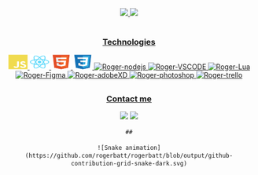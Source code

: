 
<div align="center">
  <a href="https://github.com/rogerbatt">
  <img height="180em" src="https://github-readme-stats.vercel.app/api?username=rogerbatt&show_icons=true&theme=ocean_dark"/>
  <img height="180em" src="https://github-readme-stats.vercel.app/api/top-langs/?username=rogerbatt&layout=compact&theme=ocean_dark"/>
</div>

<div style="display: inline_block" align="center"><br>
  <h3>Technologies</h3>
  <img alt="Roger-Js" height="30" width="40" src="https://raw.githubusercontent.com/devicons/devicon/master/icons/javascript/javascript-plain.svg">
  <img alt="Roger-React" height="30" width="40" src="https://raw.githubusercontent.com/devicons/devicon/master/icons/react/react-original.svg">
  <img alt="Roger-HTML" height="30" width="40" src="https://raw.githubusercontent.com/devicons/devicon/master/icons/html5/html5-original.svg">
  <img alt="Roger-CSS" height="30" width="40" src="https://raw.githubusercontent.com/devicons/devicon/master/icons/css3/css3-original.svg">
  <img alt="Roger-nodejs" height="30" width="40" src="https://cdn.jsdelivr.net/gh/devicons/devicon/icons/nodejs/nodejs-original.svg">
  <img alt="Roger-VSCODE" height="30" width="40" src="https://cdn.jsdelivr.net/gh/devicons/devicon/icons/vscode/vscode-original.svg">
  <img alt="Roger-Lua" height="30" width="40" src="https://cdn.jsdelivr.net/gh/devicons/devicon/icons/lua/lua-original.svg">
  <img alt="Roger-Figma" height="30" width="40" src="https://cdn.jsdelivr.net/gh/devicons/devicon/icons/figma/figma-original.svg">
  <img alt="Roger-adobeXD" height="30" width="40" src="https://cdn.jsdelivr.net/gh/devicons/devicon/icons/xd/xd-plain.svg">
  <img alt="Roger-photoshop" height="30" width="40" src="https://cdn.jsdelivr.net/gh/devicons/devicon/icons/photoshop/photoshop-plain.svg">
  <img alt="Roger-trello" height="30" width="40" src="https://cdn.jsdelivr.net/gh/devicons/devicon/icons/trello/trello-plain.svg">
  
  ##
 
  <div align="center"> 
    <h3>Contact me</h3>
    <a href="mailto:rogeriobf.dev@gmail.com"><img src="https://img.shields.io/badge/-Gmail-%23333?style=for-the-badge&logo=gmail&logoColor=white" target="_blank"></a>
    <a href="https://www.linkedin.com/in/rogerio-battistoni-filho-87432a133/" target="_blank"><img src="https://img.shields.io/badge/-LinkedIn-%230077B5?style=for-the-badge&logo=linkedin&logoColor=white" target="_blank"></a> 
    
    ##
    
    ![Snake animation](https://github.com/rogerbatt/rogerbatt/blob/output/github-contribution-grid-snake-dark.svg)
   
  </div>
